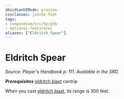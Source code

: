 ```yaml
---
obsidianUIMode: preview
cssclasses: json5e-feat
tags:
- compendium/src/5e/phb
- optional-feature/ei
aliases: ["Eldritch Spear"]
---
```

# Eldritch Spear
*Source: Player's Handbook p. 111. Available in the SRD.*  

***Prerequisites*** [eldritch blast](compendium/spells/eldritch-blast.md) cantrip

When you cast [eldritch blast](compendium/spells/eldritch-blast.md), its range is 300 feet.